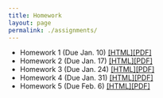 ```yaml
---
title: Homework
layout: page
permalink: ./assignments/
---
```


* Homework 1 (Due Jan. 10) [[HTML]](./homework1.html)[[PDF]](./homework1.pdf)
* Homework 2 (Due Jan. 17) [[HTML]](./homework2.html)[[PDF]](./homework2.pdf)
* Homework 3 (Due Jan. 24) [[HTML]](./homework3.html)[[PDF]](./homework3.pdf)
* Homework 4 (Due Jan. 31) [[HTML]](./homework4.html)[[PDF]](./homework4.pdf)
* Homework 5 (Due Feb. 6) [[HTML]](./homework5.html)[[PDF]](./homework5.pdf)
